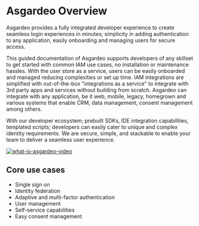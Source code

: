 # Asgardeo Overview

Asgardeo provides a fully integrated developer experience to create seamless login experiences in minutes; simplicity in adding authentication to any application, easily onboarding and managing users for secure access.

This guided documentation of Asgardeo supports developers of any skillset  to get started with common IAM use cases, no installation or maintenance hassles. With the user store as a service, users can be easily onboarded and managed reducing complexities or set up time. IAM integrations are simplified with out-of-the-box "integrations as a service" to integrate with 3rd party apps and services without building from scratch. Asgardeo can integrate with any application, be it web, mobile, legacy, homegrown and various systems that enable CRM, data management, consent management among others.

With our developer ecosystem; prebuilt SDKs, IDE integration capabilities, templated scripts; developers can easily cater to unique and complex identity requirements. We are secure, simple, and stackable to enable your team to deliver a seamless user experience.

[![what-is-asgardeo-video](http://img.youtube.com/vi/7STvrezbFOk/0.jpg)](http://www.youtube.com/watch?v=7STvrezbFOk "What is Asgardeo?")

## Core use cases

* Single sign on
* Identity federation
* Adaptive and multi-factor authentication
* User management
* Self-service capabilities
* Easy consent management